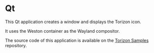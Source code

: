# Qt #

This Qt application creates a window and displays the Torizon icon.

It uses the Weston container as the Wayland compositor.

The source code of this application is available on the [Torizon Samples](https://github.com/toradex/vscode-torizon-templates/tree/dev/cppQML) repository.